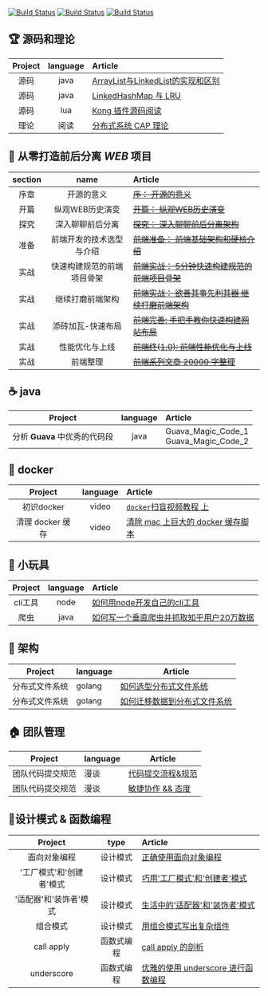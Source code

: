 [![Build Status](https://img.shields.io/badge/%E4%B8%BB%E9%A1%B5-%E6%8E%98%E9%87%91-blue.svg)](https://juejin.im/user/5823d1a3a22b9d0067fde1f7/posts)
[![Build Status](https://img.shields.io/badge/%E4%B8%BB%E9%A1%B5-segmentfault-green.svg)](https://segmentfault.com/u/pkwenda)
[![Build Status](https://img.shields.io/badge/%E4%B8%BB%E9%A1%B5-github-lightgrey.svg)](https://github.com/pkwenda)

## 🏆 源码和理论

| Project | language | Article |
|:-------:|:-------:|:------|
| 源码 | java | [ArrayList与LinkedList的实现和区别](https://github.com/pkwenda/blog/issues/26)
| 源码 | java | [LinkedHashMap 与 LRU](https://github.com/pkwenda/blog/issues/27)
| 源码 | lua | [Kong 插件源码阅读](https://github.com/pkwenda/blog/issues/29)
| 理论 | 阅读 | [分布式系统 CAP 理论](https://github.com/pkwenda/blog/issues/28)

## 🐝 从零打造前后分离 *WEB* 项目

| section | name | Article |
|:-------:|:-------:|:------|
| 序章 | 开源的意义 | [~~序： 开源的意义~~](https://github.com/pkwenda/blog/issues/9) 
| 开篇 | 纵观WEB历史演变 | [~~开篇： 纵观WEB历史演变~~](https://github.com/pkwenda/blog/issues/10) 
| 探究 | 深入聊聊前后分离 | [~~探究： 深入聊聊前后分离架构~~](https://github.com/pkwenda/blog/issues/11) 
| 准备 | 前端开发的技术选型与介绍 | [~~前端准备： 前端基础架构和硬核介绍~~](https://github.com/pkwenda/blog/issues/12) 
| 实战 | 快速构建规范的前端项目骨架 | [~~前端实战： 5分钟快速构建规范的前端项目骨架~~](https://github.com/pkwenda/blog/issues/14)
| 实战 | 继续打磨前端架构 | [~~前端实战： 欲善其事先利其器 继续打磨前端架构~~](https://github.com/pkwenda/blog/issues/15)
| 实战 | 添砖加瓦-快速布局 | [~~前端完善: 手把手教你快速构建网站布局~~](https://github.com/pkwenda/blog/issues/16)
| 实战 | 性能优化与上线 | [~~前端终(1.0): 前端性能优化与上线~~](https://github.com/pkwenda/blog/issues/17)
| 实战 | 前端整理 | [~~前端系列文章 20000 字整理~~](https://github.com/pkwenda/blog/issues/17)  
 




## ☕️ java

| Project | language | Article |
|:-------:|:-------:|:------|
| 分析 **Guava** 中优秀的代码段 | java | Guava_Magic_Code_1<br/>Guava_Magic_Code_2
 
## 🐳 docker

| Project | language | Article |
|:-------:|:-------:|:------|
| 初识docker | video | [`docker`扫盲视频教程 上](https://www.youtube.com/watch?v=IaSOSBs8Z5U) 
| 清理 docker 缓存 | video | [清除 mac 上巨大的 docker 缓存脚本](https://github.com/pkwenda/Blog/blob/master/clear_docker_cache_mac.sh) 
 



## 🐣 小玩具

| Project | language | Article |
|:-------:|:-------:|:------|
| cli工具 | node | [如何用node开发自己的cli工具](https://github.com/pkwenda/blog/issues/7) 
| 爬虫 | java | [如何写一个垂直爬虫并抓取知乎用户20万数据](https://github.com/pkwenda/blog/issues/8) 

 

 ## 🐘 架构
 
| Project | language | Article     |
|---------|----------|-------------|
| 分布式文件系统 | golang   | [如何选型分布式文件系统](https://github.com/pkwenda/blog/issues/18) |
| 分布式文件系统 | golang   | [如何迁移数据到分布式文件系统](https://github.com/pkwenda/blog/issues/19) |
 

 ## 🏠 团队管理
 
| Project | language | Article     |
|---------|----------|-------------|
| 团队代码提交规范 | 漫谈   | [代码提交流程&规范](https://github.com/pkwenda/blog/issues/24) |
| 团队代码提交规范 | 漫谈   | [敏捷协作 && 态度](https://github.com/pkwenda/blog/issues/25) |





## 🦉设计模式 & 函数编程

| Project | type | Article |
|:-------:|:-------:|:------|
| 面向对象编程 | 设计模式 | [正确使用面向对象编程](https://github.com/pkwenda/blog/issues/1) 
|'工厂模式'和'创建者'模式 | 设计模式 | [巧用'工厂模式'和'创建者'模式](https://github.com/pkwenda/blog/issues/2) 
|'适配器'和'装饰者'模式 | 设计模式 | [生活中的'适配器'和'装饰者'模式](https://github.com/pkwenda/blog/issues/3) 
| 组合模式 | 设计模式 | [用组合模式写出复杂组件](https://github.com/pkwenda/blog/issues/4) 
| call apply | 函数式编程 | [ call apply 的剖析](https://github.com/pkwenda/blog/issues/5) 
| underscore | 函数式编程 | [优雅的使用 underscore 进行函数编程](https://github.com/pkwenda/blog/issues/6) 
 

 

